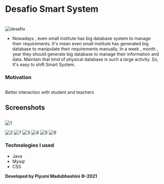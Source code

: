 # Desafio Smart System <h1>
  
![desafio](https://user-images.githubusercontent.com/90233494/146178882-2ca28f63-b1d7-4b87-8676-f50dea133b88.png)

- Nowadays , even small institute has big database system to manage
their requirements. It's mean even small institute has generated big
database to manipulate their requirements manually. In a week , month ,
year they should generate big database to manage their information and data.
Maintain that kind of physical database is such a large activity.
So, It's easy to shift Smart System.

### Motivation <h2>

Better interaction with student and teachers

## Screenshots <h2>

![1](https://user-images.githubusercontent.com/90233494/146178497-8effd21f-56cc-47f5-80ee-a485480f6b98.PNG)

![2](https://user-images.githubusercontent.com/90233494/146178530-0c6f9475-1d04-4cc4-88b2-4828067ea999.PNG)
![7](https://user-images.githubusercontent.com/90233494/146178607-7614c11f-54de-46d0-9053-9567e4f92b91.PNG)
![3](https://user-images.githubusercontent.com/90233494/146178618-60170faf-b785-4585-80ca-e9bcbc4641aa.PNG)
![4](https://user-images.githubusercontent.com/90233494/146178623-de2919b8-b361-4c26-96fa-2bea5f1f409b.PNG)
![5](https://user-images.githubusercontent.com/90233494/146178631-8f00d42a-d797-4c40-b487-095a9672133c.PNG)
![6](https://user-images.githubusercontent.com/90233494/146178640-969bed9c-e5e0-490e-906e-138474e1fb30.PNG)

### Technologies I used
- Java 
- Mysql 
- CSS 

**Developed by Piyumi Madubhashini ©-2021**

